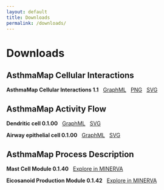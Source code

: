 ```yaml
---
layout: default
title: Downloads
permalink: /downloads/
---
```


# Downloads

## AsthmaMap Cellular Interactions

**AsthmaMap Cellular Interactions 1.1**
&nbsp; [GraphML](/images/ci/AsthmaMapCI-V1.1.graphml)
&nbsp; [PNG](/images/ci/AsthmaMapCI-V1.1.png)
&nbsp; [SVG](/images/ci/AsthmaMapCI-V1.1.svg)

## AsthmaMap Activity Flow

**Dendritic cell 0.1.00**
&nbsp; [GraphML](/images/af/F001-DendriticCell.graphml)
&nbsp; [SVG](/images/af/F001-DendriticCell.svg)  

**Airway epithelial cell 0.1.00**
&nbsp; [GraphML](/images/af/F002-AirwayEpithelialCell.graphml)
&nbsp; [SVG](/images/af/F002-AirwayEpithelialCell.svg)  

## AsthmaMap Process Description

**Mast Cell Module 0.1.40**
&nbsp; [Explore in MINERVA](http://asthma.uni.lu/minerva/index.xhtml?id=mast_cell&x=11680&y=2300&zoom=6)  

**Eicosanoid Production Module 0.1.42**
&nbsp; [Explore in MINERVA](http://asthma.uni.lu/minerva/index.xhtml?id=AA_V42_SBGN&x=2050&y=1050&zoom=4)  

